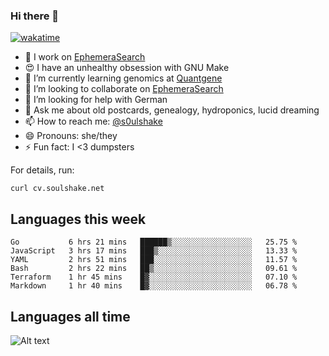 ### Hi there 👋

[![wakatime](https://wakatime.com/badge/user/08339702-a231-40c4-8838-d449bd2ff951.svg)](https://wakatime.com/@08339702-a231-40c4-8838-d449bd2ff951)

<!--
**soulshake/soulshake** is a ✨ _special_ ✨ repository because its `README.md` (this file) appears on your GitHub profile.

Here are some ideas to get you started:

- 🔭 I’m currently working on ...
- 🌱 I’m currently learning ...
- 👯 I’m looking to collaborate on ...
- 🤔 I’m looking for help with ...
- 💬 Ask me about ...
- 📫 How to reach me: ...
- 😄 Pronouns: ...
- ⚡ Fun fact: ...
-->


- 🔭 I work on [EphemeraSearch](https://www.ephemerasearch.com/)
- 😍 I have an unhealthy obsession with GNU Make
- :dna: I’m currently learning genomics at [Quantgene](https://www.quantgene.com/)
- 👯 I’m looking to collaborate on [EphemeraSearch](https://www.ephemerasearch.com/)
- 🤔 I’m looking for help with German
- 💬 Ask me about old postcards, genealogy, hydroponics, lucid dreaming
- 📫 How to reach me: [@s0ulshake](https://twitter.com/soulshake)
- 😄 Pronouns: she/they
- ⚡ Fun fact: I <3 dumpsters

For details, run:

```
curl cv.soulshake.net
```

## Languages this week

<!--START_SECTION:waka-->

```text
Go           6 hrs 21 mins   ██████▒░░░░░░░░░░░░░░░░░░   25.75 %
JavaScript   3 hrs 17 mins   ███▒░░░░░░░░░░░░░░░░░░░░░   13.33 %
YAML         2 hrs 51 mins   ███░░░░░░░░░░░░░░░░░░░░░░   11.57 %
Bash         2 hrs 22 mins   ██▒░░░░░░░░░░░░░░░░░░░░░░   09.61 %
Terraform    1 hr 45 mins    █▓░░░░░░░░░░░░░░░░░░░░░░░   07.10 %
Markdown     1 hr 40 mins    █▓░░░░░░░░░░░░░░░░░░░░░░░   06.78 %
```

<!--END_SECTION:waka-->

## Languages all time
![Alt text](https://wakatime.com/share/@aj/6aa10b67-a5e9-4fb1-acaf-8692f4385172.svg)
